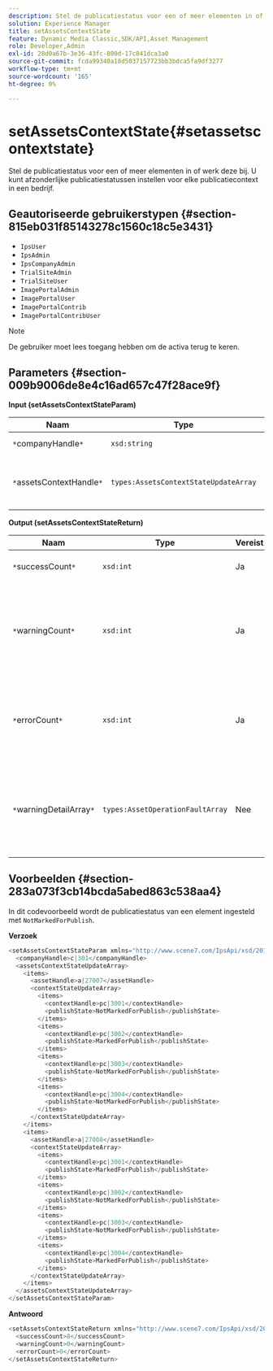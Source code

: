 ```yaml
---
description: Stel de publicatiestatus voor een of meer elementen in of werk deze bij. U kunt afzonderlijke publicatiestatussen instellen voor elke publicatiecontext in een bedrijf.
solution: Experience Manager
title: setAssetsContextState
feature: Dynamic Media Classic,SDK/API,Asset Management
role: Developer,Admin
exl-id: 28d0a67b-3e36-43fc-800d-17c841dca3a0
source-git-commit: fcda99340a18d5037157723bb3bdca5fa9df3277
workflow-type: tm+mt
source-wordcount: '165'
ht-degree: 0%

---
```


# setAssetsContextState{#setassetscontextstate}

Stel de publicatiestatus voor een of meer elementen in of werk deze bij. U kunt afzonderlijke publicatiestatussen instellen voor elke publicatiecontext in een bedrijf.

## Geautoriseerde gebruikerstypen {#section-815eb031f85143278c1560c18c5e3431}

* `IpsUser`
* `IpsAdmin`
* `IpsCompanyAdmin`
* `TrialSiteAdmin`
* `TrialSiteUser`
* `ImagePortalAdmin`
* `ImagePortalUser`
* `ImagePortalContrib`
* `ImagePortalContribUser`

>[!NOTE]
>
>De gebruiker moet lees toegang hebben om de activa terug te keren.

## Parameters {#section-009b9006de8e4c16ad657c47f28ace9f}

**Input (setAssetsContextStateParam)**

| Naam | Type | Vereist | Beschrijving |
|---|---|---|---|
| `*`companyHandle`*` | `xsd:string` | Ja | Handgreep aan het bedrijf. |
| `*`assetsContextHandle`*` | `types:AssetsContextStateUpdateArray` | Ja | Een array met elementen en de bijbehorende nieuwe publicatiestatus. |

**Output (setAssetsContextStateReturn)**

| Naam | Type | Vereist | Beschrijving |
|---|---|---|---|
| `*`successCount`*` | `xsd:int` | Ja | Het aantal elementen is gewijzigd. |
| `*`warningCount`*` | `xsd:int` | Ja | Het aantal waarschuwingen dat wordt gegenereerd wanneer de bewerking heeft geprobeerd elementen te wijzigen. |
| `*`errorCount`*` | `xsd:int` | Ja | Het aantal fouten dat is gegenereerd toen de bewerking probeerde elementen te wijzigen. |
| `*`warningDetailArray`*` | `types:AssetOperationFaultArray` | Nee | Array met fouten die door elementen worden gegenereerd wanneer de bewerking probeerde deze te wijzigen. |

## Voorbeelden {#section-283a073f3cb14bcda5abed863c538aa4}

In dit codevoorbeeld wordt de publicatiestatus van een element ingesteld met `NotMarkedForPublish`.

**Verzoek**

```java
<setAssetsContextStateParam xmlns="http://www.scene7.com/IpsApi/xsd/2011-11-04">
  <companyHandle>c|301</companyHandle>
  <assetsContextStateUpdateArray>
    <items>
      <assetHandle>a|27007</assetHandle>
      <contextStateUpdateArray>
        <items>
          <contextHandle>pc|3001</contextHandle>
          <publishState>NotMarkedForPublish</publishState>
        </items>
        <items>
          <contextHandle>pc|3002</contextHandle>
          <publishState>MarkedForPublish</publishState>
        </items>
        <items>
          <contextHandle>pc|3003</contextHandle>
          <publishState>NotMarkedForPublish</publishState>
        </items>
        <items>
          <contextHandle>pc|3004</contextHandle>
          <publishState>NotMarkedForPublish</publishState>
        </items>
      </contextStateUpdateArray>
    </items>
    <items>
      <assetHandle>a|27008</assetHandle>
      <contextStateUpdateArray>
        <items>
          <contextHandle>pc|3001</contextHandle>
          <publishState>MarkedForPublish</publishState>
        </items>
        <items>
          <contextHandle>pc|3002</contextHandle>
          <publishState>NotMarkedForPublish</publishState>
        </items>
        <items>
          <contextHandle>pc|3003</contextHandle>
          <publishState>NotMarkedForPublish</publishState>
        </items>
        <items>
          <contextHandle>pc|3004</contextHandle>
          <publishState>MarkedForPublish</publishState>
        </items>
      </contextStateUpdateArray>
    </items>
  </assetsContextStateUpdateArray>
</setAssetsContextStateParam>
```

**Antwoord**

```java
<setAssetsContextStateReturn xmlns="http://www.scene7.com/IpsApi/xsd/2011-11-04-beta">
  <successCount>8</successCount>
  <warningCount>0</warningCount>
  <errorCount>0</errorCount>
</setAssetsContextStateReturn>
```
